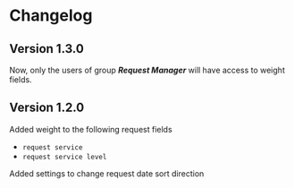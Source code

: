 # Changelog

## Version 1.3.0

Now, only the users of group ***Request Manager*** will have access to weight fields.

## Version 1.2.0

Added weight to the following request fields
- ``request service``
- ``request service level``

Added settings to change request date sort direction

